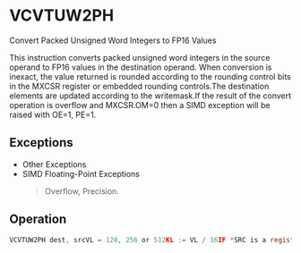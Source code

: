 # VCVTUW2PH

Convert Packed Unsigned Word Integers to FP16 Values

This instruction converts packed unsigned word integers in the source operand to FP16 values in the destination operand.
When conversion is inexact, the value returned is rounded according to the rounding control bits in the MXCSR register or embedded rounding controls.The destination elements are updated according to the writemask.If the result of the convert operation is overflow and MXCSR.OM=0 then a SIMD exception will be raised with OE=1, PE=1.

## Exceptions

- Other Exceptions
- SIMD Floating-Point Exceptions
  > Overflow, Precision.

## Operation

```C
VCVTUW2PH dest, srcVL = 128, 256 or 512KL := VL / 16IF *SRC is a register* and (VL = 512) AND (EVEX.b = 1):SET_RM(EVEX.RC)ELSE:SET_RM(MXCSR.RC)FOR j := 0 TO KL-1:IF k1[j] OR *no writemask*:IF *SRC is memory* and EVEX.b = 1:tsrc := SRC.word[0]ELSEtsrc := SRC.word[j]DEST.fp16[j] := Convert_unsignd_integer16_to_fp16(tsrc)ELSE IF *zeroing*:DEST.fp16[j] := 0Intel C/C++ Compiler Intrinsic EquivalentVCVTUW2PH __m512h _mm512_cvt_roundepu16_ph (__m512i a, int rounding);VCVTUW2PH __m512h _mm512_mask_cvt_roundepu16_ph (__m512h src, __mmask32 k, __m512i a, int rounding);VCVTUW2PH __m512h _mm512_maskz_cvt_roundepu16_ph (__mmask32 k, __m512i a, int rounding);VCVTUW2PH __m128h _mm_cvtepu16_ph (__m128i a);VCVTUW2PH __m128h _mm_mask_cvtepu16_ph (__m128h src, __mmask8 k, __m128i a);VCVTUW2PH __m128h _mm_maskz_cvtepu16_ph (__mmask8 k, __m128i a);VCVTUW2PH __m256h _mm256_cvtepu16_ph (__m256i a);VCVTUW2PH __m256h _mm256_mask_cvtepu16_ph (__m256h src, __mmask16 k, __m256i a);VCVTUW2PH __m256h _mm256_maskz_cvtepu16_ph (__mmask16 k, __m256i a);VCVTUW2PH __m512h _mm512_cvtepu16_ph (__m512i a);VCVTUW2PH __m512h _mm512_mask_cvtepu16_ph (__m512h src, __mmask32 k, __m512i a);VCVTUW2PH __m512h _mm512_maskz_cvtepu16_ph (__mmask32 k, __m512i a);
```
